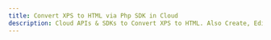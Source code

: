 ---title: Convert XPS to HTML via Php SDK in Clouddescription: Cloud APIs & SDKs to Convert XPS to HTML. Also Create, Edit & Render Microsoft Word & OpenOffice documents in the Cloud.---